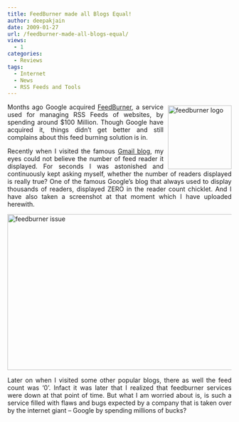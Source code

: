 ```yaml
---
title: FeedBurner made all Blogs Equal!
author: deepakjain
date: 2009-01-27
url: /feedburner-made-all-blogs-equal/
views:
  - 1
categories:
  - Reviews
tags:
  - Internet
  - News
  - RSS Feeds and Tools
---
```

<p align="justify">
  <a href="http://www.feedburner.com" onclick="_gaq.push(['_trackEvent', 'outbound-article', 'http://www.feedburner.com', '']);" ><img class="wp-image-51222" style="border-top-width: 0px;border-left-width: 0px;border-bottom-width: 0px;margin: 5px 0px 0px 10px;border-right-width: 0px" height="143" alt="feedburner logo" src="http://cdn.devilsworkshop.org/files/2009/01/feedburnerlogo.png" width="143" align="right" border="0" /></a>Months ago Google acquired <a href="http://www.feedburner.com" onclick="_gaq.push(['_trackEvent', 'outbound-article', 'http://www.feedburner.com', 'FeedBurner']);" >FeedBurner</a>, a service used for managing RSS Feeds of websites, by spending around $100 Million. Though Google have acquired it, things didn’t get better and still complains about this feed burning solution is in.
</p>

<p align="justify">
  Recently when I visited the famous <a href="http://gmailblog.blogspot.com/" onclick="_gaq.push(['_trackEvent', 'outbound-article', 'http://gmailblog.blogspot.com/', 'Gmail blog']);" target="_blank">Gmail blog</a>, my eyes could not believe the number of feed reader it displayed. For seconds I was astonished and continuously kept asking myself, whether the number of readers displayed is really true? One of the famous Google’s blog that always used to display thousands of readers, displayed ZERO in the reader count chicklet. And I have also taken a screenshot at that moment which I have uploaded herewith.
</p>

<p align="justify">
  <a href="http://cdn.devilsworkshop.org/files/2009/01/feedburnerissue.png"><img style="border-top-width: 0px;border-left-width: 0px;float: none;border-bottom-width: 0px;margin-left: auto;margin-right: auto;border-right-width: 0px" height="350" alt="feedburner issue" src="http://cdn.devilsworkshop.org/files/2009/01/feedburnerissue-thumb.png" width="577" border="0" /></a>
</p>

<p align="justify">
  Later on when I visited some other popular blogs, there as well the feed count was ‘0’. Infact it was later that I realized that feedburner services were down at that point of time. But what I am worried about is, is such a service filled with flaws and bugs expected by a company that is taken over by the internet giant – Google by spending millions of bucks?
</p>
